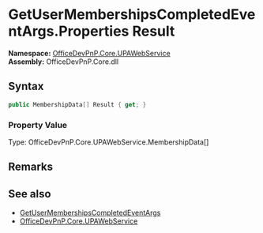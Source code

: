# GetUserMembershipsCompletedEventArgs.Properties Result
  

**Namespace:** [OfficeDevPnP.Core.UPAWebService](OfficeDevPnP.Core.UPAWebService.md)  
**Assembly:** OfficeDevPnP.Core.dll  
## Syntax
```C#
public MembershipData[] Result { get; }
```

### Property Value
Type: OfficeDevPnP.Core.UPAWebService.MembershipData[]  

## Remarks 

## See also
- [GetUserMembershipsCompletedEventArgs](OfficeDevPnP.Core.UPAWebService.GetUserMembershipsCompletedEventArgs.md) 
- [OfficeDevPnP.Core.UPAWebService](OfficeDevPnP.Core.UPAWebService.md) 

